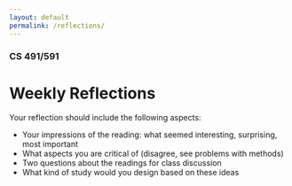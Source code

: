 ```yaml
---
layout: default
permalink: /reflections/
---
```


### CS 491/591
# **Weekly Reflections**
Your reflection should include the following aspects:

* Your impressions of the reading: what seemed interesting, surprising, most important* What aspects you are critical of (disagree, see problems with methods) * Two questions about the readings for class discussion * What kind of study would you design based on these ideas